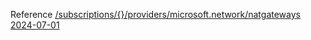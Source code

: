 Reference [/subscriptions/{}/providers/microsoft.network/natgateways 2024-07-01](/Resources/mgmt-plane/L3N1YnNjcmlwdGlvbnMve30vcHJvdmlkZXJzL21pY3Jvc29mdC5uZXR3b3JrL25hdGdhdGV3YXlz/2024-07-01.xml)
